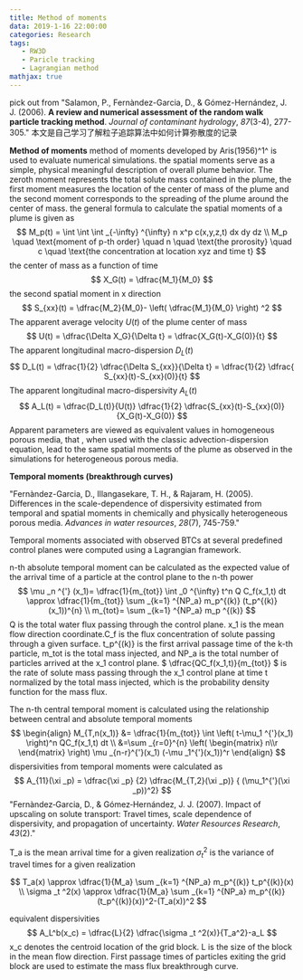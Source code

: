 ```yaml
---
title: Method of moments 
data: 2019-1-16 22:00:00
categories: Research
tags:
   - RW3D
   - Paricle tracking
   - Lagrangian method
mathjax: true
---
```

pick out from "Salamon, P., Fernàndez-Garcia, D., & Gómez-Hernández, J. J. (2006). **A review and numerical assessment of the random walk particle tracking method**. *Journal of contaminant hydrology*, *87*(3-4), 277-305." 本文是自己学习了解粒子追踪算法中如何计算弥散度的记录
<!-- more -->
**Method of moments**
method of moments developed by Aris(1956)^1^ is used to evaluate numerical simulations.
the spatial moments serve as a simple, physical meaningful description of overall plume behavior. The zeroth moment represents the total solute mass contained in the plume, the first moment measures the location of the center of mass of the plume and the second moment corresponds to the spreading of the plume around the center of mass. the general formula to calculate the spatial moments of a plume is given as
$$
M_p(t) = 
\int \int \int _{-\infty} ^{\infty} n x^p c(x,y,z,t) dx dy dz
\\
M_p \quad \text{moment of p-th order}
\quad n \quad \text{the prorosity}
\quad c \quad \text{the concentration at location xyz and time t}
$$
the center of mass as a function of time 
$$
X_G(t) = \dfrac{M_1}{M_0}
$$
the second spatial moment in x direction
$$
S_{xx}(t) = \dfrac{M_2}{M_0}-
\left( 
\dfrac{M_1}{M_0} 
\right) ^2
$$
The apparent average velocity $U(t)$ of the plume center of mass
$$
U(t) = \dfrac{\Delta X_G}{\Delta t}
= \dfrac{X_G(t)-X_G(0)}{t}
$$
The apparent longitudinal macro-dispersion $D_L(t)$
$$
D_L(t) = \dfrac{1}{2} \dfrac{\Delta S_{xx}}{\Delta t}
= \dfrac{1}{2} \dfrac{ S_{xx}(t)-S_{xx}(0)}{t}
$$
The apparent longitudinal macro-dispersivity $A_L(t)$
$$
A_L(t) = \dfrac{D_L(t)}{U(t)}
\dfrac{1}{2} \dfrac{S_{xx}(t)-S_{xx}(0)}{X_G(t)-X_G(0)}
$$
Apparent parameters are viewed as equivalent values in homogeneous porous media, that , when used with the classic advection-dispersion equation, lead to the same spatial moments of the plume as observed in the simulations for heterogeneous porous media.




[^1]: R. Aris **On the dispersion of a solute in a fluid flowing through a tube** Proceedings of the Royal Society of London. Series A, 235 (1956), pp. 67-78.

**Temporal moments (breakthrough curves)**

"Fernàndez-Garcia, D., Illangasekare, T. H., & Rajaram, H. (2005). Differences in the scale-dependence of dispersivity estimated from temporal and spatial moments in chemically and physically heterogeneous porous media. *Advances in water resources*, *28*(7), 745-759."

Temporal moments associated with observed BTCs at several predefined control planes were computed using a Lagrangian framework.

n-th absolute temporal moment can be calculated as the expected value of the arrival time of a particle at the control plane to the n-th power
$$
\mu _n ^{'} (x_1)=
\dfrac{1}{m_{tot}} 
\int _0 ^{\infty} t^n Q C_f(x_1,t) dt
\approx \dfrac{1}{m_{tot}}
\sum _{k=1} ^{NP_a} m_p^{(k)} (t_p^{(k)}(x_1))^{n}
\\
m_{tot}= \sum _{k=1} ^{NP_a} m_p ^{(k)}
$$
Q is the total water flux passing through the control plane. x_1 is the mean flow direction coordinate.C_f is the flux concentration of solute passing through a given surface. t_p^{(k)} is the first arrival passage time of the k-th particle, m_tot is the total mass injected, and NP_a is the total number of particles arrived at the x_1 control plane. $ \dfrac{QC_f(x_1,t)}{m_{tot}} $ is the rate of solute mass passing through the x_1 control plane at time t normalized by the total mass injected, which is the probability density function for the mass flux.

The n-th central temporal moment is calculated using the relationship between central and absolute temporal moments
$$
\begin{align}
M_{T,n(x_1)} &= \dfrac{1}{m_{tot}} 
\int 
\left( t-\mu_1 ^{'}(x_1)
\right)^n
QC_f(x_1,t) dt
\\
&=\sum _{r=0}^{n} 
\left(
\begin{matrix}
n\\r 
\end{matrix}
\right)
\mu _{n-r}^{'}(x_1) (-\mu _1^{'}(x_1))^r
\end{align}
$$
dispersivities from temporal moments were calculated as
$$
A_{11}(\xi _p) = \dfrac{\xi _p} {2} 
\dfrac{M_{T,2}(\xi _p)} { (\mu_1^{'}(\xi _p))^2}
$$
"Fernàndez‐Garcia, D., & Gómez‐Hernández, J. J. (2007). Impact of upscaling on solute transport: Travel times, scale dependence of dispersivity, and propagation of uncertainty. *Water Resources Research*, *43*(2)."

T_a is the mean arrival time for a given realization $\sigma _t ^2$ is the variance of travel times for a given realization

$$
T_a(x) \approx \dfrac{1}{M_a} 
\sum _{k=1} ^{NP_a} m_p^{(k)} t_p^{(k)}(x)
\\
\sigma _t ^2(x) \approx 
\dfrac{1}{M_a} 
\sum _{k=1} ^{NP_a} m_p^{(k)} (t_p^{(k)}(x))^2-(T_a(x))^2
$$

equivalent dispersivities
$$
A_L^b(x_c) = \dfrac{L}{2} 
\dfrac{\sigma _t ^2(x)}{T_a^2}-a_L
$$
x_c denotes the centroid location of the grid block. L is the size of the block in the mean flow direction. First passage times of particles exiting the grid block are used to estimate the mass flux breakthrough curve.